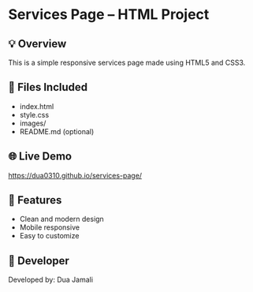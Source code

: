 
# Services Page – HTML Project

## 💡 Overview
This is a simple responsive services page made using HTML5 and CSS3.

## 📁 Files Included
- index.html
- style.css
- images/
- README.md (optional)


## 🌐 Live Demo
https://dua0310.github.io/services-page/

## 🔧 Features
- Clean and modern design
- Mobile responsive
- Easy to customize

## 🧠 Developer
Developed by: Dua Jamali  
